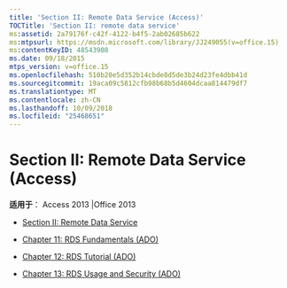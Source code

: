 ```yaml
---
title: 'Section II: Remote Data Service (Access)'
TOCTitle: 'Section II: remote data service'
ms:assetid: 2a79176f-c42f-4122-b4f5-2ab02685b622
ms:mtpsurl: https://msdn.microsoft.com/library/JJ249055(v=office.15)
ms:contentKeyID: 48543908
ms.date: 09/18/2015
mtps_version: v=office.15
ms.openlocfilehash: 510b20e5d352b14cbde8d5de3b24d23fe4dbb41d
ms.sourcegitcommit: 19aca09c5812cfb98b68b5d4604dcaa814479df7
ms.translationtype: MT
ms.contentlocale: zh-CN
ms.lasthandoff: 10/09/2018
ms.locfileid: "25468651"
---
```

# <a name="section-ii-remote-data-service-access"></a>Section II: Remote Data Service (Access)


**适用于**： Access 2013 |Office 2013



  - [Section II: Remote Data Service](section-ii-remote-data-service.md)

  - [Chapter 11: RDS Fundamentals (ADO)](chapter-11-rds-fundamentals-ado.md)

  - [Chapter 12: RDS Tutorial (ADO)](chapter-12-rds-tutorial-ado.md)

  - [Chapter 13: RDS Usage and Security (ADO)](chapter-13-rds-usage-and-security-ado.md)

